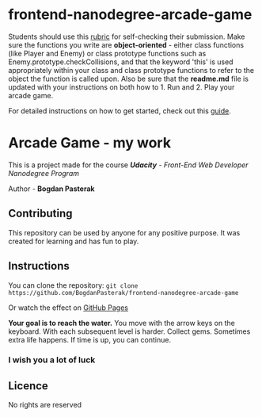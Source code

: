 # frontend-nanodegree-arcade-game

Students should use this [rubric](https://review.udacity.com/#!/projects/2696458597/rubric) for self-checking their submission. Make sure the functions you write are **object-oriented** - either class functions (like Player and Enemy) or class prototype functions such as Enemy.prototype.checkCollisions, and that the keyword 'this' is used appropriately within your class and class prototype functions to refer to the object the function is called upon. Also be sure that the **readme.md** file is updated with your instructions on both how to 1. Run and 2. Play your arcade game.

For detailed instructions on how to get started, check out this [guide](https://docs.google.com/document/d/1v01aScPjSWCCWQLIpFqvg3-vXLH2e8_SZQKC8jNO0Dc/pub?embedded=true).

# Arcade Game - my work

This is a project made for the course _**Udacity** - Front-End Web Developer Nanodegree Program_

Author - **Bogdan Pasterak**

## Contributing

This repository can be used by anyone for any positive purpose.
It was created for learning and has fun to play.

## Instructions

You can clone the repository:
`git clone https://github.com/BogdanPasterak/frontend-nanodegree-arcade-game`

Or watch the effect on [GitHub Pages](https://bogdanpasterak.github.io/frontend-nanodegree-arcade-game/)

**Your goal is to reach the water.**
You move with the arrow keys on the keyboard.
With each subsequent level is harder.
Collect gems. Sometimes extra life happens.
If time is up, you can continue.
### I wish you a lot of luck

## Licence

No rights are reserved

